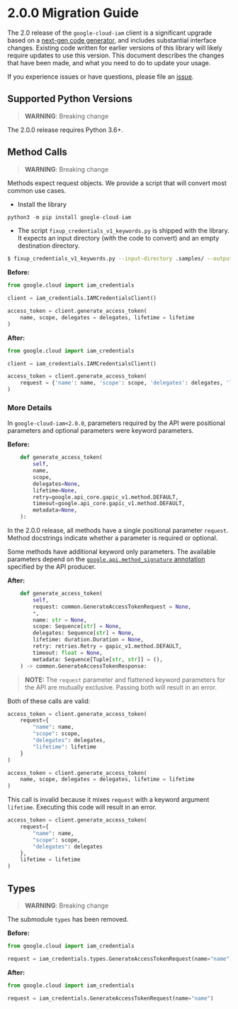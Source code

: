 # 2.0.0 Migration Guide

The 2.0 release of the `google-cloud-iam` client is a significant upgrade based on a [next-gen code generator](https://github.com/googleapis/gapic-generator-python), and includes substantial interface changes. Existing code written for earlier versions of this library will likely require updates to use this version. This document describes the changes that have been made, and what you need to do to update your usage.

If you experience issues or have questions, please file an [issue](https://github.com/googleapis/python-iam/issues).

## Supported Python Versions

> **WARNING**: Breaking change

The 2.0.0 release requires Python 3.6+.


## Method Calls

> **WARNING**: Breaking change

Methods expect request objects. We provide a script that will convert most common use cases.

* Install the library

```py
python3 -m pip install google-cloud-iam
```

* The script `fixup_credentials_v1_keywords.py` is shipped with the library. It expects an input directory (with the code to convert) and an empty destination directory.

```sh
$ fixup_credentials_v1_keywords.py --input-directory .samples/ --output-directory samples/
```

**Before:**
```py
from google.cloud import iam_credentials

client = iam_credentials.IAMCredentialsClient()

access_token = client.generate_access_token(
    name, scope, delegates = delegates, lifetime = lifetime
)
```


**After:**
```py
from google.cloud import iam_credentials

client = iam_credentials.IAMCredentialsClient()

access_token = client.generate_access_token(
    request = {'name': name, 'scope': scope, 'delegates': delegates, 'lifetime': lifetime}
)
```

### More Details

In `google-cloud-iam<2.0.0`, parameters required by the API were positional parameters and optional parameters were keyword parameters.

**Before:**
```py
    def generate_access_token(
        self,
        name,
        scope,
        delegates=None,
        lifetime=None,
        retry=google.api_core.gapic_v1.method.DEFAULT,
        timeout=google.api_core.gapic_v1.method.DEFAULT,
        metadata=None,
    ):
```

In the 2.0.0 release, all methods have a single positional parameter `request`. Method docstrings indicate whether a parameter is required or optional.

Some methods have additional keyword only parameters. The available parameters depend on the [`google.api.method_signature` annotation](https://github.com/googleapis/googleapis/blob/master/google/iam/credentials/v1/iamcredentials.proto#L49) specified by the API producer.


**After:**
```py
    def generate_access_token(
        self,
        request: common.GenerateAccessTokenRequest = None,
        *,
        name: str = None,
        scope: Sequence[str] = None,
        delegates: Sequence[str] = None,
        lifetime: duration.Duration = None,
        retry: retries.Retry = gapic_v1.method.DEFAULT,
        timeout: float = None,
        metadata: Sequence[Tuple[str, str]] = (),
    ) -> common.GenerateAccessTokenResponse:
```

> **NOTE:** The `request` parameter and flattened keyword parameters for the API are mutually exclusive.
> Passing both will result in an error.


Both of these calls are valid:

```py
access_token = client.generate_access_token(
    request={
        "name": name,
        "scope": scope,
        "delegates": delegates,
        "lifetime": lifetime
    }
)
```

```py
access_token = client.generate_access_token(
    name, scope, delegates = delegates, lifetime = lifetime
)
```

This call is invalid because it mixes `request` with a keyword argument `lifetime`. Executing this code will result in an error.

```py
access_token = client.generate_access_token(
    request={
        "name": name,
        "scope": scope,
        "delegates": delegates
    },
    lifetime = lifetime
)
```



## Types


> **WARNING**: Breaking change

The submodule `types` has been removed.

**Before:**
```py
from google.cloud import iam_credentials

request = iam_credentials.types.GenerateAccessTokenRequest(name="name")
```


**After:**
```py
from google.cloud import iam_credentials

request = iam_credentials.GenerateAccessTokenRequest(name="name")
```
